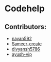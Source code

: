 # Codehelp

<a name="contributor"></a>
## Contributors:

* [nayan592](https://github.com/nayan592)
* [Sameer-create](https://github.com/Sameer-create)
* [divyansh5786](https://github.com/divyansh5786)
* [ayush-vip](https://github.com/ayush-vip)

